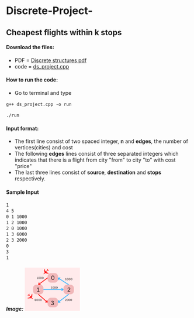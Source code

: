 # Discrete-Project-
## Cheapest flights within k stops
#### Download the files:
 - PDF = [Discrete structures pdf](https://github.com/SuyashGaurav/Discrete-Project-/blob/main/Discrete%20Structures%20Project%20(1).pdf)
 - code = [ds_project.cpp](https://github.com/SuyashGaurav/Discrete-Project-/blob/main/ds_project.cpp)
 
#### How to run the code:
- Go to terminal and type 
```
g++ ds_project.cpp -o run
```
```
./run
```
#### Input format:
 - The first line consist of two spaced integer, **n** and **edges**, the number of vertices(cities) and cost
 - The following **edges** lines consist of three separated integers which indicates that there is a flight from city "from" to city "to" with cost "price"
 - The last three lines consist of **source**, **destination** and **stops** respectively.
#### Sample Input
```
1
4 5
0 1 1000
1 2 1000
2 0 1000
1 3 6000
2 3 2000
0
3
1
```
##### Image: <img src = "https://github.com/SuyashGaurav/Discrete-Project-/blob/main/graph1.png" width = "30%">
